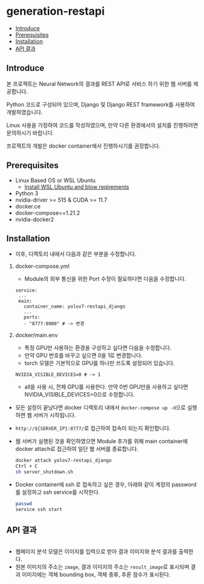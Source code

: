 # generation-restapi

- [Introduce](#introduce)
- [Prerequisites](#prerequisites)
- [Installation](#installation)
- [API 결과](#api-결과)
    
## Introduce

본 프로젝트는 Neural Network의 결과를 REST API로 서비스 하기 위한 웹 서버를 제공합니다.

Python 코드로 구성되어 있으며, Django 및 Django REST framework를 사용하여 개발하였습니다.

Linux 사용을 가정하여 코드를 작성하였으며, 만약 다른 환경에서의 설치를 진행하려면 문의하시기 바랍니다.

프로젝트의 개발은 docker container에서 진행하시기를 권장합니다.

## Prerequisites

- Linux Based OS or WSL Ubuntu
  - [Install WSL Ubuntu and blow reqirements](docs/Installation/Windows.md)
- Python 3
- nvidia-driver >= 515 & CUDA >= 11.7
- docker.ce
- docker-compose==1.21.2
- nvidia-docker2


## Installation
- 이후, 디렉토리 내에서 다음과 같은 부분을 수정합니다.

1. docker-compose.yml
    * Module의 외부 통신을 위한 Port 수정이 필요하다면 다음을 수정합니다.
    ```docker
   service:
     ...
     main:
       container_name: yolov7-restapi_django
       ...
       ports:
       - "8777:8000" # -> 변경
    ```

2. docker/main.env
    * 특정 GPU만 사용하는 환경을 구성하고 싶다면 다음을 수정합니다.
    * 만약 GPU 번호를 바꾸고 싶으면 0을 1로 변경합니다.
    * torch 모델은 기본적으로 GPU를 하나만 쓰도록 설정되어 있습니다.
    ```text
    NVIDIA_VISIBLE_DEVICES=0 # -> 1
    ```    
    * all을 사용 시, 전체 GPU를 사용한다. 만약 0번 GPU만을 사용하고 싶다면 NVIDIA_VISIBLE_DEVICES=0으로 수정합니다.

- 모든 설정이 끝났다면 docker 디렉토리 내에서 ```docker-compose up -d```으로 실행하면 웹 서버가 시작됩니다.
- ```http://${SERVER_IP}:8777/```로 접근하여 접속이 되는지 확인합니다.
- 웹 서버가 실행된 것을 확인하였으면 Module 추가를 위해 main container에 docker attach로 접근하여 일단 웹 서버를 종료합니다.
    
    ```bash
    docker attach yolov7-restapi_django
    Ctrl + C
    sh server_shutdown.sh
    ```

- Docker container에 ssh 로 접속하고 싶은 경우, 아래와 같이 계정의 password를 설정하고 ssh service를 시작한다.
  ```bash
  passwd
  service ssh start
  ```
 

## API 결과

```json

```
- 웹페이지 분석 모델은 이미지를 입력으로 받아 결과 이미지와 분석 결과를 출력한다.
- 원본 이미지의 주소는 ```image```, 결과 이미지의 주소는 ```result_image```로 표시되며 결과 이미지에는 객체 bounding box, 객체 종류, 추론 점수가 표시된다.
